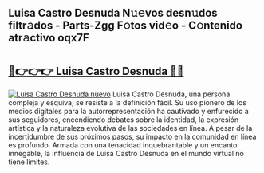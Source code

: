 ## Luisa Castro Desnuda N𝚞𝚎vos desn𝚞dos filtr𝚊dos - Parts-Zgg F𝚘tos vid𝚎o - C𝚘ntenido atr𝚊ctivo oqx7F

# <h2><a href="http://mb3krla.tromn.icu/?c=Luisa+Castro+Desnuda">🔗👉👉👉 Luisa Castro Desnuda 🔗🔗</a></h2>

[![Luisa Castro Desnuda nuevo](https://i.imgur.com/pEAQMta.gif)](http://mb3krla.tromn.icu/?c=Luisa+Castro+Desnuda)
Luisa Castro Desnuda, una persona compleja y esquiva, se resiste a la definición fácil. Su uso pionero de los medios digitales para la autorrepresentación ha cautivado y enfurecido a sus seguidores, encendiendo debates sobre la identidad, la expresión artística y la naturaleza evolutiva de las sociedades en línea. A pesar de la incertidumbre de sus próximos pasos, su impacto en la comunidad en línea es profundo. Armada con una tenacidad inquebrantable y un encanto innegable, la influencia de Luisa Castro Desnuda en el mundo virtual no tiene límites.
